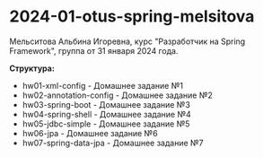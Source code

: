 # 2024-01-otus-spring-melsitova
Мельситова Альбина Игоревна, курс "Разработчик на Spring Framework", группа от 31 января 2024 года.

**Структура:**
- hw01-xml-config - Домашнее задание №1
- hw02-annotation-config - Домашнее задание №2
- hw03-spring-boot - Домашнее задание №3
- hw04-spring-shell - Домашнее задание №4
- hw05-jdbc-simple - Домашнее задание №5
- hw06-jpa - Домашнее задание №6  
- hw07-spring-data-jpa - Домашнее задание №7
